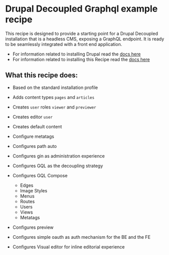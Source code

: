 # Drupal Decoupled Graphql example recipe

This recipe is designed to provide a starting point for a Drupal Decoupled installation that is a headless CMS, exposing a GraphQL endpoint. It is ready to be seamlessly integrated with a front end application.

- For information related to installing Drupal read the [docs here](https://drupal-decoupled.octahedroid.com/docs/getting-started/drupal/install)
- For information related to installing this Recipe read the [docs here](https://drupal-decoupled.octahedroid.com/docs/getting-started/drupal/extend)

## What this recipe does:

- Based on the standard installation profile

- Adds content types `pages` and `articles`

- Creates `user` roles `viewer` and `previewer`

- Creates editor `user`

- Creates default content

- Configure metatags

- Configures path auto

- Configures gin as administration experience

- Configures GQL as the decoupling strategy

- Configures GQL Compose
    - Edges
    - Image Styles
    - Menus
    - Routes
    - Users
    - Views
    - Metatags

- Configures preview

- Configures simple oauth as auth mechanism for the BE and the FE

- Configures Visual editor for inline editorial experience

